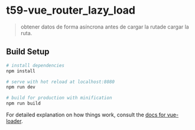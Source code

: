 # t59-vue_router_lazy_load

>  obtener datos de forma asíncrona antes de cargar la rutade cargar la ruta.

## Build Setup

``` bash
# install dependencies
npm install

# serve with hot reload at localhost:8080
npm run dev

# build for production with minification
npm run build
```

For detailed explanation on how things work, consult the [docs for vue-loader](http://vuejs.github.io/vue-loader).
